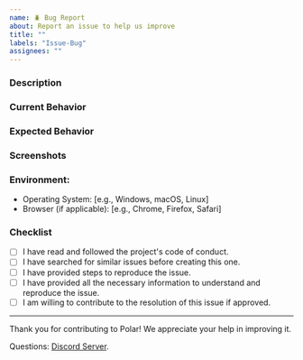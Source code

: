 ```yaml
---
name: 🪲 Bug Report
about: Report an issue to help us improve
title: ""
labels: "Issue-Bug"
assignees: ""
---
```


### Description

<!-- A brief description with a link to the page on the site where you found the issue. -->

### Current Behavior

<!-- A brief description of the current behavior of the issue. -->

### Expected Behavior

<!-- A brief description of what you expected to happen. -->

### Screenshots

<!-- Add screenshots, if applicable, to help explain your problem. -->

### Environment:

-   Operating System: [e.g., Windows, macOS, Linux]
-   Browser (if applicable): [e.g., Chrome, Firefox, Safari]

### Checklist

-   [ ] I have read and followed the project's code of conduct.
-   [ ] I have searched for similar issues before creating this one.
-   [ ] I have provided steps to reproduce the issue.
-   [ ] I have provided all the necessary information to understand and reproduce the issue.
-   [ ] I am willing to contribute to the resolution of this issue if approved.

---

Thank you for contributing to Polar! We appreciate your help in improving it.

Questions: [Discord Server](https://discord.com/invite/STfRufb32V).